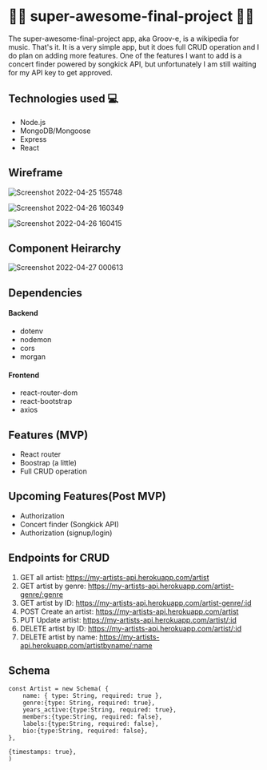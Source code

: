 # :metal::musical_keyboard:  super-awesome-final-project :guitar::metal:


The super-awesome-final-project app, aka Groov-e, is a wikipedia for music. That's it. It is a very simple app, but it does full CRUD operation and I do plan on adding more features. One of the features I want to add is a concert finder powered by songkick API, but unfortunately I am still waiting for my API key to get approved. 

## Technologies used :computer:
- Node.js
- MongoDB/Mongoose
- Express
- React
  
## Wireframe
![Screenshot 2022-04-25 155748](https://user-images.githubusercontent.com/97997227/165165540-5a0edda8-80b7-4efc-a1c1-4f850e056329.png)

![Screenshot 2022-04-26 160349](https://user-images.githubusercontent.com/97997227/165391672-de56ad57-6810-4679-8f34-37ded9bd6328.png)

![Screenshot 2022-04-26 160415](https://user-images.githubusercontent.com/97997227/165391680-58839ad3-473a-411d-a721-71c320d4ce0e.png)

## Component Heirarchy

![Screenshot 2022-04-27 000613](https://user-images.githubusercontent.com/97997227/165438483-dd9279d1-612d-40bc-bb0f-8935d4b492f0.png)



## Dependencies
#### Backend
- dotenv
- nodemon
- cors
- morgan
#### Frontend
 - react-router-dom
 - react-bootstrap
 - axios


## Features (MVP)
- React router
- Boostrap (a little)
- Full CRUD operation

## Upcoming Features(Post MVP)
- Authorization
- Concert finder (Songkick API)
- Authorization (signup/login)

## Endpoints for CRUD
1. GET  all artist: https://my-artists-api.herokuapp.com/artist
2. GET  artist by genre: https://my-artists-api.herokuapp.com/artist-genre/:genre
3. GET  artist by ID: https://my-artists-api.herokuapp.com/artist-genre/:id
4. POST  Create an artist: https://my-artists-api.herokuapp.com/artist
5. PUT  Update artist: https://my-artists-api.herokuapp.com/artist/:id
6. DELETE  artist by ID: https://my-artists-api.herokuapp.com/artist/:id
7. DELETE  artist by name: https://my-artists-api.herokuapp.com/artistbyname/:name

## Schema
```
const Artist = new Schema( {
    name: { type: String, required: true },
    genre:{type: String, required: true},
    years_active:{type:String, required: true},
    members:{type:String, required: false},
    labels:{type:String, required: false},
    bio:{type:String, required: false},
},

{timestamps: true},
)
```
